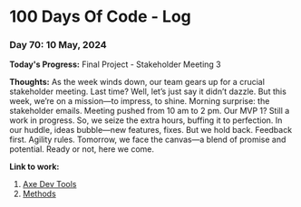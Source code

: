 # 100 Days Of Code - Log

### Day 70: 10 May, 2024

**Today's Progress:** Final Project - Stakeholder Meeting 3

**Thoughts:** As the week winds down, our team gears up for a crucial stakeholder meeting. Last time? Well, let’s just say it didn’t dazzle. But this week, we’re on a mission—to impress, to shine.
Morning surprise: the stakeholder emails. Meeting pushed from 10 am to 2 pm. Our MVP 1? Still a work in progress. So, we seize the extra hours, buffing it to perfection.
In our huddle, ideas bubble—new features, fixes. But we hold back. Feedback first. Agility rules.
Tomorrow, we face the canvas—a blend of promise and potential. Ready or not, here we come.

**Link to work:**

1. [Axe Dev Tools](https://chromewebstore.google.com/detail/axe-devtools-web-accessib/lhdoppojpmngadmnindnejefpokejbdd)
2. [Methods](https://methods.co.uk/what-we-do/software-development/)
